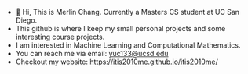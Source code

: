- 👋 Hi, This is Merlin Chang. Currently a Masters CS student at UC San Diego.
- This github is where I keep my small personal projects and some interesting course projects.
- I am interested in Machine Learning and Computational Mathematics.
- You can reach me via email: yuc133@ucsd.edu
- Checkout my website: https://itis2010me.github.io/itis2010me/
  

<!---
itis2010me/itis2010me is a ✨ special ✨ repository because its `README.md` (this file) appears on your GitHub profile.
You can click the Preview link to take a look at your changes.
--->
